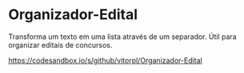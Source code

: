 # Organizador-Edital
Transforma um texto em uma lista através de um separador. Útil para organizar editais de concursos.


https://codesandbox.io/s/github/vitorpl/Organizador-Edital
